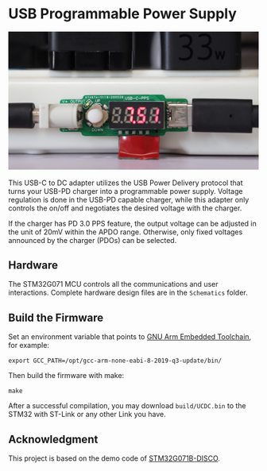 # USB Programmable Power Supply

![Photo](Docs/UCDC-Photo.jpg)

This USB-C to DC adapter utilizes the USB Power Delivery protocol that turns your USB-PD charger into a programmable power supply. Voltage regulation is done in the USB-PD capable charger, while this adapter only controls the on/off and negotiates the desired voltage with the charger.

If the charger has PD 3.0 PPS feature, the output voltage can be adjusted in the unit of 20mV within the APDO range. Otherwise, only fixed voltages announced by the charger (PDOs) can be selected.

## Hardware

The STM32G071 MCU controls all the communications and user interactions. Complete hardware design files are in the `Schematics` folder.

## Build the Firmware

Set an environment variable that points to [GNU Arm Embedded Toolchain](https://developer.arm.com/tools-and-software/open-source-software/developer-tools/gnu-toolchain/gnu-rm/downloads), for example:

```
export GCC_PATH=/opt/gcc-arm-none-eabi-8-2019-q3-update/bin/
```

Then build the firmware with make:

```
make
```

After a successful compilation, you may download `build/UCDC.bin` to the STM32 with ST-Link or any other Link you have.


## Acknowledgment

This project is based on the demo code of [STM32G071B-DISCO](https://www.st.com/en/evaluation-tools/stm32g071b-disco.html).

